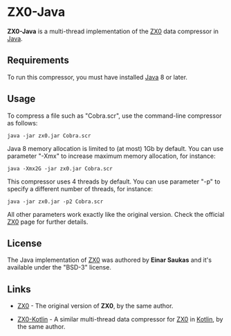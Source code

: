# ZX0-Java

**ZX0-Java** is a multi-thread implementation of the
[ZX0](https://github.com/einar-saukas/ZX0) data compressor in
[Java](https://www.java.com/).


## Requirements

To run this compressor, you must have installed [Java](https://www.java.com/) 8
or later.


## Usage

To compress a file such as "Cobra.scr", use the command-line compressor as
follows:

```
java -jar zx0.jar Cobra.scr
```

Java 8 memory allocation is limited to (at most) 1Gb by default. You can use
parameter "-Xmx" to increase maximum memory allocation, for instance:

```
java -Xmx2G -jar zx0.jar Cobra.scr
```

This compressor uses 4 threads by default. You can use parameter "-p" to
specify a different number of threads, for instance:

```
java -jar zx0.jar -p2 Cobra.scr
```

All other parameters work exactly like the original version. Check the official
[ZX0](https://github.com/einar-saukas/ZX0) page for further details.


## License

The Java implementation of [ZX0](https://github.com/einar-saukas/ZX0) was
authored by **Einar Saukas** and it's available under the "BSD-3" license.


## Links

* [ZX0](https://github.com/einar-saukas/ZX0) - The original version of **ZX0**,
by the same author.

* [ZX0-Kotlin](https://github.com/einar-saukas/ZX0-Kotlin) - A similar
multi-thread data compressor for [ZX0](https://github.com/einar-saukas/ZX0)
in [Kotlin](https://kotlinlang.org/), by the same author.
